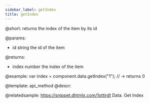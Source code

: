```yaml
---
sidebar_label: getIndex
title: getIndex
---          
```


@short:
returns the index of the item by its id

@params:

- id		string			the id of the item


@returns:

- index		number			the index of the item


@example:
var index = component.data.getIndex("1"); // -> returns 0

@template: api_method
@descr:

@relatedsample: https://snippet.dhtmlx.com/1ottirdt	Data. Get Index